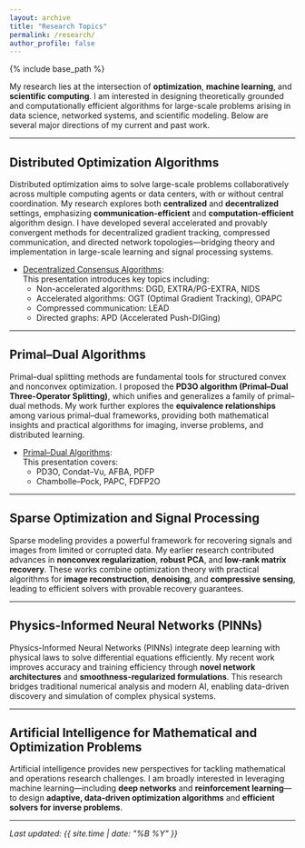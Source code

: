 ```yaml
---
layout: archive
title: "Research Topics"
permalink: /research/
author_profile: false
---
```


{% include base_path %}

My research lies at the intersection of **optimization**, **machine learning**, and **scientific computing**. 
I am interested in designing theoretically grounded and computationally efficient algorithms for large-scale problems arising in data science, networked systems, and scientific modeling. 
Below are several major directions of my current and past work.

---

## Distributed Optimization Algorithms
Distributed optimization aims to solve large-scale problems collaboratively across multiple computing agents or data centers, with or without central coordination. 
My research explores both **centralized** and **decentralized** settings, emphasizing **communication-efficient** and **computation-efficient** algorithm design. 
I have developed several accelerated and provably convergent methods for decentralized gradient tracking, compressed communication, and directed network topologies—bridging theory and implementation in large-scale learning and signal processing systems.  

+ [Decentralized Consensus Algorithms](http://mingyan08.github.io/Slides/Decentralized.pdf):  
  This presentation introduces key topics including:
  * Non-accelerated algorithms: DGD, EXTRA/PG-EXTRA, NIDS  
  * Accelerated algorithms: OGT (Optimal Gradient Tracking), OPAPC  
  * Compressed communication: LEAD  
  * Directed graphs: APD (Accelerated Push-DIGing)

---

## Primal–Dual Algorithms
Primal–dual splitting methods are fundamental tools for structured convex and nonconvex optimization. 
I proposed the **PD3O algorithm (Primal–Dual Three-Operator Splitting)**, which unifies and generalizes a family of primal–dual methods. 
My work further explores the **equivalence relationships** among various primal–dual frameworks, providing both mathematical insights and practical algorithms for imaging, inverse problems, and distributed learning.  

+ [Primal–Dual Algorithms](http://mingyan08.github.io/Slides/PD3O.pdf):  
  This presentation covers:
  * PD3O, Condat–Vu, AFBA, PDFP  
  * Chambolle–Pock, PAPC, FDFP2O

---

## Sparse Optimization and Signal Processing
Sparse modeling provides a powerful framework for recovering signals and images from limited or corrupted data. 
My earlier research contributed advances in **nonconvex regularization**, **robust PCA**, and **low-rank matrix recovery**. 
These works combine optimization theory with practical algorithms for **image reconstruction**, **denoising**, and **compressive sensing**, leading to efficient solvers with provable recovery guarantees.

---

## Physics-Informed Neural Networks (PINNs)
Physics-Informed Neural Networks (PINNs) integrate deep learning with physical laws to solve differential equations efficiently. 
My recent work improves accuracy and training efficiency through **novel network architectures** and **smoothness-regularized formulations**. 
This research bridges traditional numerical analysis and modern AI, enabling data-driven discovery and simulation of complex physical systems.

---

## Artificial Intelligence for Mathematical and Optimization Problems
Artificial intelligence provides new perspectives for tackling mathematical and operations research challenges. 
I am broadly interested in leveraging machine learning—including **deep networks** and **reinforcement learning**—to design **adaptive, data-driven optimization algorithms** and **efficient solvers for inverse problems**.

---

_Last updated: {{ site.time | date: "%B %Y" }}_
